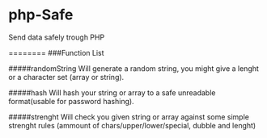 php-Safe
========

Send data safely trough PHP


========
###Function List

#####randomString
Will generate a random string, you might give a lenght or a character set (array or string).

#####hash
Will hash your string or array to a safe unreadable format(usable for password hashing).

#####strenght
Will check you given string or array against some simple strenght rules (ammount of chars/upper/lower/special, dubble and lenght)